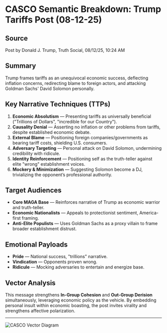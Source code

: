 # CASCO Semantic Breakdown: Trump Tariffs Post (08-12-25)

## Source
Post by Donald J. Trump, Truth Social, 08/12/25, 10:24 AM

## Summary
Trump frames tariffs as an unequivocal economic success, deflecting inflation concerns, redirecting blame to foreign actors, and attacking Goldman Sachs' David Solomon personally.

## Key Narrative Techniques (TTPs)
1. **Economic Absolutism** — Presenting tariffs as universally beneficial ("Trillions of Dollars", "incredible for our Country").
2. **Causality Denial** — Asserting no inflation or other problems from tariffs, despite established economic debate.
3. **External Blame** — Positioning foreign companies/governments as bearing tariff costs, shielding U.S. consumers.
4. **Adversary Targeting** — Personal attack on David Solomon, undermining credibility with ridicule.
5. **Identity Reinforcement** — Positioning self as the truth-teller against elite "wrong" establishment voices.
6. **Mockery & Minimization** — Suggesting Solomon become a DJ, trivializing the opponent’s professional authority.

## Target Audiences
- **Core MAGA Base** — Reinforces narrative of Trump as economic warrior and truth-teller.
- **Economic Nationalists** — Appeals to protectionist sentiment, America-first framing.
- **Anti-Elite Populists** — Uses Goldman Sachs as a proxy villain to frame broader establishment distrust.

## Emotional Payloads
- **Pride** — National success, "trillions" narrative.
- **Vindication** — Opponents proven wrong.
- **Ridicule** — Mocking adversaries to entertain and energize base.

## Vector Analysis
This message strengthens **In-Group Cohesion** and **Out-Group Derision** simultaneously, leveraging economic policy as the vehicle. By embedding personal insult within economic boasting, the post invites virality and strengthens affective polarization.

---

![CASCO Vector Diagram](CASCO_Vector_Trump_Tariffs_081225.png)
